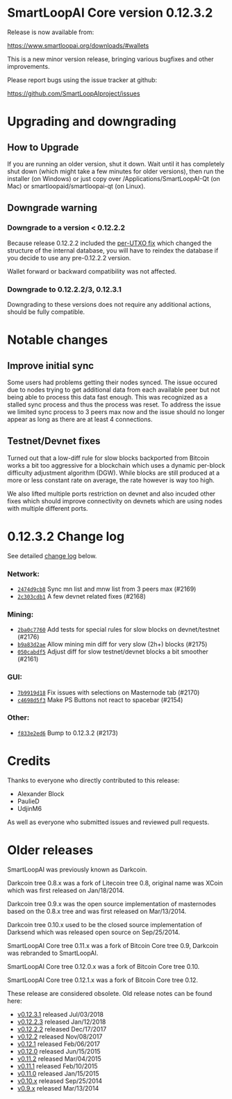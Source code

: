 SmartLoopAI Core version 0.12.3.2
==========================

Release is now available from:

  <https://www.smartloopai.org/downloads/#wallets>

This is a new minor version release, bringing various bugfixes and other
improvements.

Please report bugs using the issue tracker at github:

  <https://github.com/SmartLoopAIproject/issues>


Upgrading and downgrading
=========================

How to Upgrade
--------------

If you are running an older version, shut it down. Wait until it has completely
shut down (which might take a few minutes for older versions), then run the
installer (on Windows) or just copy over /Applications/SmartLoopAI-Qt (on Mac) or
smartloopaid/smartloopai-qt (on Linux).

Downgrade warning
-----------------

### Downgrade to a version < 0.12.2.2

Because release 0.12.2.2 included the [per-UTXO fix](release-notes/smartloopai/release-notes-0.12.2.2.md#per-utxo-fix)
which changed the structure of the internal database, you will have to reindex
the database if you decide to use any pre-0.12.2.2 version.

Wallet forward or backward compatibility was not affected.

### Downgrade to 0.12.2.2/3, 0.12.3.1

Downgrading to these versions does not require any additional actions, should be
fully compatible.


Notable changes
===============

Improve initial sync
--------------------

Some users had problems getting their nodes synced. The issue occured due to nodes trying to
get additional data from each available peer but not being able to process this data fast enough.
This was recognized as a stalled sync process and thus the process was reset. To address the issue
we limited sync process to 3 peers max now and the issue should no longer appear as long as there
are at least 4 connections.

Testnet/Devnet fixes
--------------------

Turned out that a low-diff rule for slow blocks backported from Bitcoin works a bit too aggressive for
a blockchain which uses a dynamic per-block difficulty adjustment algorithm (DGW). While blocks are still
produced at a more or less constant rate on average, the rate however is way too high.

We also lifted multiple ports restriction on devnet and also incuded other fixes which should improve
connectivity on devnets which are using nodes with multiple different ports.


0.12.3.2 Change log
===================

See detailed [change log](https://github.com/SmartLoopAIproject/compare/v0.12.3.1...smartloopaipay:v0.12.3.2) below.

### Network:
- [`2474d9cb8`](https://github.com/SmartLoopAIproject/commit/2474d9cb8) Sync mn list and mnw list from 3 peers max (#2169)
- [`2c303cdb1`](https://github.com/SmartLoopAIproject/commit/2c303cdb1) A few devnet related fixes (#2168)

### Mining:
- [`2ba0c7760`](https://github.com/SmartLoopAIproject/commit/2ba0c7760) Add tests for special rules for slow blocks on devnet/testnet (#2176)
- [`b9a83d2ae`](https://github.com/SmartLoopAIproject/commit/b9a83d2ae) Allow mining min diff for very slow (2h+) blocks (#2175)
- [`050cabdf5`](https://github.com/SmartLoopAIproject/commit/050cabdf5) Adjust diff for slow testnet/devnet blocks a bit smoother (#2161)

### GUI:
- [`7b9919d18`](https://github.com/SmartLoopAIproject/commit/7b9919d18) Fix issues with selections on Masternode tab (#2170)
- [`c4698d5f3`](https://github.com/SmartLoopAIproject/commit/c4698d5f3) Make PS Buttons not react to spacebar (#2154)

### Other:
- [`f833e2ed6`](https://github.com/SmartLoopAIproject/commit/f833e2ed6) Bump to 0.12.3.2 (#2173)


Credits
=======

Thanks to everyone who directly contributed to this release:

- Alexander Block
- PaulieD
- UdjinM6

As well as everyone who submitted issues and reviewed pull requests.


Older releases
==============

SmartLoopAI was previously known as Darkcoin.

Darkcoin tree 0.8.x was a fork of Litecoin tree 0.8, original name was XCoin
which was first released on Jan/18/2014.

Darkcoin tree 0.9.x was the open source implementation of masternodes based on
the 0.8.x tree and was first released on Mar/13/2014.

Darkcoin tree 0.10.x used to be the closed source implementation of Darksend
which was released open source on Sep/25/2014.

SmartLoopAI Core tree 0.11.x was a fork of Bitcoin Core tree 0.9,
Darkcoin was rebranded to SmartLoopAI.

SmartLoopAI Core tree 0.12.0.x was a fork of Bitcoin Core tree 0.10.

SmartLoopAI Core tree 0.12.1.x was a fork of Bitcoin Core tree 0.12.

These release are considered obsolete. Old release notes can be found here:

- [v0.12.3.1](https://github.com/SmartLoopAIproject/blob/master/doc/release-notes/smartloopai/release-notes-0.12.3.1.md) released Jul/03/2018
- [v0.12.2.3](https://github.com/SmartLoopAIproject/blob/master/doc/release-notes/smartloopai/release-notes-0.12.2.3.md) released Jan/12/2018
- [v0.12.2.2](https://github.com/SmartLoopAIproject/blob/master/doc/release-notes/smartloopai/release-notes-0.12.2.2.md) released Dec/17/2017
- [v0.12.2](https://github.com/SmartLoopAIproject/blob/master/doc/release-notes/smartloopai/release-notes-0.12.2.md) released Nov/08/2017
- [v0.12.1](https://github.com/SmartLoopAIproject/blob/master/doc/release-notes/smartloopai/release-notes-0.12.1.md) released Feb/06/2017
- [v0.12.0](https://github.com/SmartLoopAIproject/blob/master/doc/release-notes/smartloopai/release-notes-0.12.0.md) released Jun/15/2015
- [v0.11.2](https://github.com/SmartLoopAIproject/blob/master/doc/release-notes/smartloopai/release-notes-0.11.2.md) released Mar/04/2015
- [v0.11.1](https://github.com/SmartLoopAIproject/blob/master/doc/release-notes/smartloopai/release-notes-0.11.1.md) released Feb/10/2015
- [v0.11.0](https://github.com/SmartLoopAIproject/blob/master/doc/release-notes/smartloopai/release-notes-0.11.0.md) released Jan/15/2015
- [v0.10.x](https://github.com/SmartLoopAIproject/blob/master/doc/release-notes/smartloopai/release-notes-0.10.0.md) released Sep/25/2014
- [v0.9.x](https://github.com/SmartLoopAIproject/blob/master/doc/release-notes/smartloopai/release-notes-0.9.0.md) released Mar/13/2014


